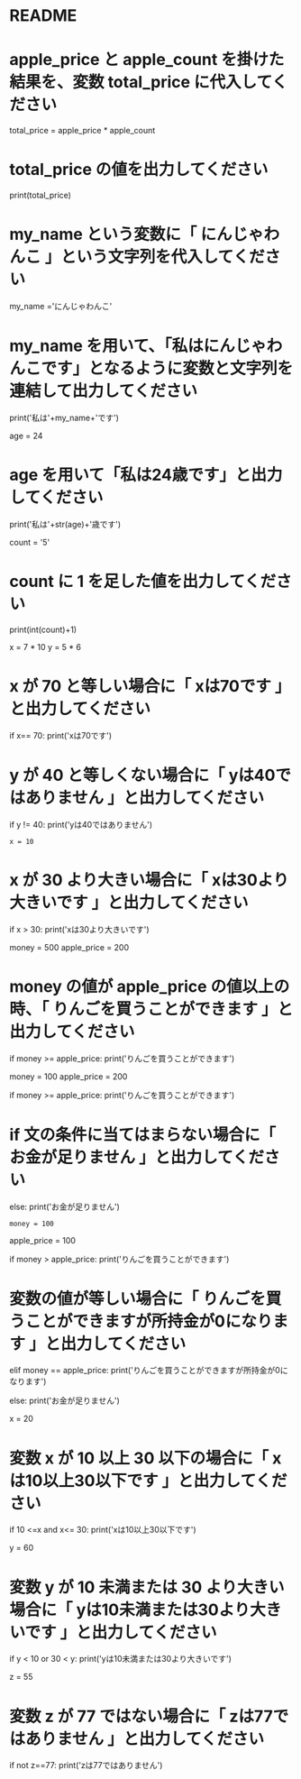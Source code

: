 # README





# apple_price と apple_count を掛けた結果を、変数 total_price に代入してください
total_price = apple_price * apple_count

# total_price の値を出力してください
print(total_price)

# my_name という変数に「 にんじゃわんこ 」という文字列を代入してください
my_name ='にんじゃわんこ'

# my_name を用いて、「私はにんじゃわんこです」となるように変数と文字列を連結して出力してください
print('私は'+my_name+'です')

age = 24
# age を用いて「私は24歳です」と出力してください
print('私は'+str(age)+'歳です')

count = '5'
# count に 1 を足した値を出力してください
print(int(count)+1)

x = 7 * 10
y = 5 * 6

# x が 70 と等しい場合に「 xは70です 」と出力してください
if x== 70:
    print('xは70です')


# y が 40 と等しくない場合に「 yは40ではありません 」と出力してください
if y != 40:
    print('yは40ではありません')

    x = 10
# x が 30 より大きい場合に「 xは30より大きいです 」と出力してください
if x > 30:
    print('xは30より大きいです')

money = 500
apple_price = 200
# money の値が apple_price の値以上の時、「 りんごを買うことができます 」と出力してください
if money >= apple_price:
   print('りんごを買うことができます')

money = 100
apple_price = 200

if money >= apple_price:
    print('りんごを買うことができます')
# if 文の条件に当てはまらない場合に「 お金が足りません 」と出力してください
else:
    print('お金が足りません')

    money = 100
apple_price = 100

if money > apple_price:
    print('りんごを買うことができます')
# 変数の値が等しい場合に「 りんごを買うことができますが所持金が0になります 」と出力してください
elif money == apple_price:
    print('りんごを買うことができますが所持金が0になります')

else:
    print('お金が足りません')

x = 20
# 変数 x が 10 以上 30 以下の場合に「 xは10以上30以下です 」と出力してください
if 10 <=x and x<= 30:
    print('xは10以上30以下です')


y = 60
# 変数 y が 10 未満または 30 より大きい場合に「 yは10未満または30より大きいです 」と出力してください
if y < 10 or 30 < y:
    print('yは10未満または30より大きいです')


z = 55
# 変数 z が 77 ではない場合に「 zは77ではありません 」と出力してください
if not z==77:
    print('zは77ではありません')
